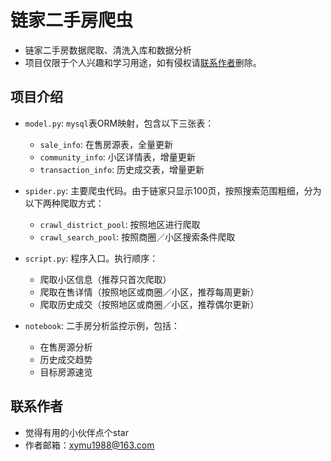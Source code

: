 # 链家二手房爬虫

* 链家二手房数据爬取、清洗入库和数据分析
* 项目仅限于个人兴趣和学习用途，如有侵权请[联系作者](xymu1988@163.com)删除。

## 项目介绍

* `model.py`: `mysql`表ORM映射，包含以下三张表：
    * `sale_info`: 在售房源表，全量更新
    * `community_info`: 小区详情表，增量更新
    * `transaction_info`: 历史成交表，增量更新

* `spider.py`: 主要爬虫代码。由于链家只显示100页，按照搜索范围粗细，分为以下两种爬取方式：
    * `crawl_district_pool`: 按照地区进行爬取
    * `crawl_search_pool`: 按照商圈／小区搜索条件爬取
    
* `script.py`: 程序入口。执行顺序：
    * 爬取小区信息（推荐只首次爬取）
    * 爬取在售详情（按照地区或商圈／小区，推荐每周更新）
    * 爬取历史成交（按照地区或商圈／小区，推荐偶尔更新）
    
* `notebook`: 二手房分析监控示例，包括：
    * 在售房源分析
    * 历史成交趋势
    * 目标房源速览
    
## 联系作者

* 觉得有用的小伙伴点个star
* 作者邮箱：xymu1988@163.com